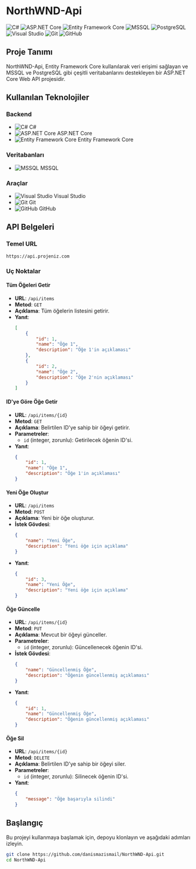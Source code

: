 # NorthWND-Api

![C#](https://upload.wikimedia.org/wikipedia/commons/thumb/0/0d/C_Sharp_wordmark.svg/200px-C_Sharp_wordmark.svg.png) ![ASP.NET Core](https://upload.wikimedia.org/wikipedia/commons/thumb/e/ee/.NET_Core_Logo.svg/200px-.NET_Core_Logo.svg.png) 
![Entity Framework Core](https://upload.wikimedia.org/wikipedia/commons/thumb/8/8d/Entity_Framework_Logo.svg/200px-Entity_Framework_Logo.svg.png) 
![MSSQL](https://upload.wikimedia.org/wikipedia/commons/thumb/8/87/Microsoft_SQL_Server_Logo.svg/200px-Microsoft_SQL_Server_Logo.svg.png) 
![PostgreSQL](https://upload.wikimedia.org/wikipedia/commons/thumb/2/29/Postgresql_elephant.svg/200px-Postgresql_elephant.svg.png) 
![Visual Studio](https://upload.wikimedia.org/wikipedia/commons/thumb/5/59/Visual_Studio_Icon_2019.svg/200px-Visual_Studio_Icon_2019.svg.png) 
![Git](https://upload.wikimedia.org/wikipedia/commons/thumb/e/e0/Git-logo.svg/200px-Git-logo.svg.png) 
![GitHub](https://upload.wikimedia.org/wikipedia/commons/thumb/9/91/Octicons-mark-github.svg/200px-Octicons-mark-github.svg.png)

## Proje Tanımı

NorthWND-Api, Entity Framework Core kullanılarak veri erişimi sağlayan ve MSSQL ve PostgreSQL gibi çeşitli veritabanlarını destekleyen bir ASP.NET Core Web API projesidir.

## Kullanılan Teknolojiler

### Backend
- ![C#](https://upload.wikimedia.org/wikipedia/commons/thumb/0/0d/C_Sharp_wordmark.svg/200px-C_Sharp_wordmark.svg.png) C#
- ![ASP.NET Core](https://upload.wikimedia.org/wikipedia/commons/thumb/e/ee/.NET_Core_Logo.svg/200px-.NET_Core_Logo.svg.png) ASP.NET Core
- ![Entity Framework Core](https://upload.wikimedia.org/wikipedia/commons/thumb/8/8d/Entity_Framework_Logo.svg/200px-Entity_Framework_Logo.svg.png) Entity Framework Core

### Veritabanları
- ![MSSQL](https://upload.wikimedia.org/wikipedia/commons/thumb/8/87/Microsoft_SQL_Server_Logo.svg/200px-Microsoft_SQL_Server_Logo.svg.png) MSSQL

### Araçlar
- ![Visual Studio](https://upload.wikimedia.org/wikipedia/commons/thumb/5/59/Visual_Studio_Icon_2019.svg/200px-Visual_Studio_Icon_2019.svg.png) Visual Studio
- ![Git](https://upload.wikimedia.org/wikipedia/commons/thumb/e/e0/Git-logo.svg/200px-Git-logo.svg.png) Git
- ![GitHub](https://upload.wikimedia.org/wikipedia/commons/thumb/9/91/Octicons-mark-github.svg/200px-Octicons-mark-github.svg.png) GitHub

## API Belgeleri

### Temel URL
`https://api.projeniz.com`

### Uç Noktalar

#### Tüm Öğeleri Getir

- **URL**: `/api/items`
- **Metod**: `GET`
- **Açıklama**: Tüm öğelerin listesini getirir.
- **Yanıt**:
    ```json
    [
        {
            "id": 1,
            "name": "Öğe 1",
            "description": "Öğe 1'in açıklaması"
        },
        {
            "id": 2,
            "name": "Öğe 2",
            "description": "Öğe 2'nin açıklaması"
        }
    ]
    ```

#### ID'ye Göre Öğe Getir

- **URL**: `/api/items/{id}`
- **Metod**: `GET`
- **Açıklama**: Belirtilen ID'ye sahip bir öğeyi getirir.
- **Parametreler**:
    - `id` (integer, zorunlu): Getirilecek öğenin ID'si.
- **Yanıt**:
    ```json
    {
        "id": 1,
        "name": "Öğe 1",
        "description": "Öğe 1'in açıklaması"
    }
    ```

#### Yeni Öğe Oluştur

- **URL**: `/api/items`
- **Metod**: `POST`
- **Açıklama**: Yeni bir öğe oluşturur.
- **İstek Gövdesi**:
    ```json
    {
        "name": "Yeni Öğe",
        "description": "Yeni öğe için açıklama"
    }
    ```
- **Yanıt**:
    ```json
    {
        "id": 3,
        "name": "Yeni Öğe",
        "description": "Yeni öğe için açıklama"
    }
    ```

#### Öğe Güncelle

- **URL**: `/api/items/{id}`
- **Metod**: `PUT`
- **Açıklama**: Mevcut bir öğeyi günceller.
- **Parametreler**:
    - `id` (integer, zorunlu): Güncellenecek öğenin ID'si.
- **İstek Gövdesi**:
    ```json
    {
        "name": "Güncellenmiş Öğe",
        "description": "Öğenin güncellenmiş açıklaması"
    }
    ```
- **Yanıt**:
    ```json
    {
        "id": 1,
        "name": "Güncellenmiş Öğe",
        "description": "Öğenin güncellenmiş açıklaması"
    }
    ```

#### Öğe Sil

- **URL**: `/api/items/{id}`
- **Metod**: `DELETE`
- **Açıklama**: Belirtilen ID'ye sahip bir öğeyi siler.
- **Parametreler**:
    - `id` (integer, zorunlu): Silinecek öğenin ID'si.
- **Yanıt**:
    ```json
    {
        "message": "Öğe başarıyla silindi"
    }
    ```

## Başlangıç

Bu projeyi kullanmaya başlamak için, depoyu klonlayın ve aşağıdaki adımları izleyin.

```bash
git clone https://github.com/danismazismail/NorthWND-Api.git
cd NorthWND-Api
